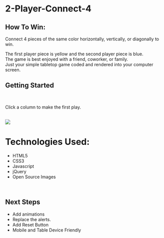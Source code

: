 # 2-Player-Connect-4
<h2>How To Win:</h2>
<p>Connect 4 pieces of the same color horizontally, vertically, or diagonally to win.</p>
The first player piece is yellow and the second player piece is blue. <br>
The game is best enjoyed with a friend, coworker, or family. <br>
Just your simple tabletop game coded and rendered into your computer screen. <br>
<h2>Getting Started</h2> <br>
<p>Click a column to make the first <a>play</a>.</p>
<p></p><br>
<img src="https://i.imgur.com/4Hh98Sk.png">



<h1>Technologies Used:</h1>
<ul>
    <li>HTML5</li>
    <li>CSS3</li>
    <li>Javascript</li>
    <li>jQuery</li>
    <li>Open Source Images</li>
</ul>
<br>
<h2>Next Steps</h2>
<ul>
    <li>Add animations</li>
    <li>Replace the alerts.</li>
    <li>Add Reset Button</li>
    <li>Mobile and Table Device Friendly</li>
</ul>